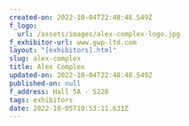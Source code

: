 ```yaml
---
created-on: 2022-10-04T22:48:48.549Z
f_logo:
  url: /assets/images/alex-complex-logo.jpg
f_exhibitor-url: www.gwp-ltd.com
layout: "[exhibitors].html"
slug: alex-complex
title: Alex Complex
updated-on: 2022-10-04T22:48:48.549Z
published-on: null
f_address: Hall 5A - S228
tags: exhibitors
date: 2022-10-05T10:53:11.631Z
---
```

